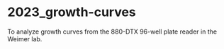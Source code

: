 # 2023_growth-curves
To analyze growth curves from the 880-DTX 96-well plate reader in the Weimer lab.
